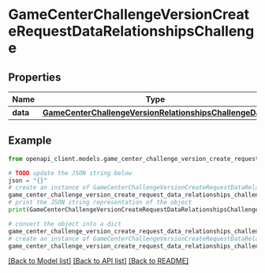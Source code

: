 # GameCenterChallengeVersionCreateRequestDataRelationshipsChallenge


## Properties

Name | Type | Description | Notes
------------ | ------------- | ------------- | -------------
**data** | [**GameCenterChallengeVersionRelationshipsChallengeData**](GameCenterChallengeVersionRelationshipsChallengeData.md) |  | 

## Example

```python
from openapi_client.models.game_center_challenge_version_create_request_data_relationships_challenge import GameCenterChallengeVersionCreateRequestDataRelationshipsChallenge

# TODO update the JSON string below
json = "{}"
# create an instance of GameCenterChallengeVersionCreateRequestDataRelationshipsChallenge from a JSON string
game_center_challenge_version_create_request_data_relationships_challenge_instance = GameCenterChallengeVersionCreateRequestDataRelationshipsChallenge.from_json(json)
# print the JSON string representation of the object
print(GameCenterChallengeVersionCreateRequestDataRelationshipsChallenge.to_json())

# convert the object into a dict
game_center_challenge_version_create_request_data_relationships_challenge_dict = game_center_challenge_version_create_request_data_relationships_challenge_instance.to_dict()
# create an instance of GameCenterChallengeVersionCreateRequestDataRelationshipsChallenge from a dict
game_center_challenge_version_create_request_data_relationships_challenge_from_dict = GameCenterChallengeVersionCreateRequestDataRelationshipsChallenge.from_dict(game_center_challenge_version_create_request_data_relationships_challenge_dict)
```
[[Back to Model list]](../README.md#documentation-for-models) [[Back to API list]](../README.md#documentation-for-api-endpoints) [[Back to README]](../README.md)


